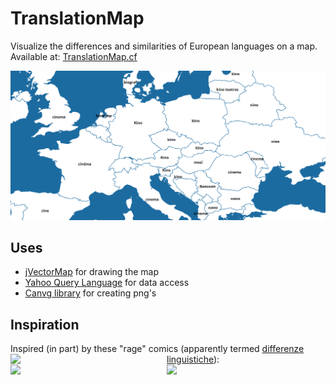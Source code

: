 # TranslationMap
Visualize the differences and similarities of European languages on a map.  
Available at: [TranslationMap.cf](http://www.translationmap.cf)

![translationmap](translation-map.png)

## Uses
* [jVectorMap](http://jvectormap.com) for drawing the map
* [Yahoo Query Language](https://developer.yahoo.com/yql/) for data access
* [Canvg library](https://code.google.com/p/canvg/) for creating png's

## Inspiration
Inspired (in part) by these "rage" comics (apparently termed [differenze linguistiche](http://knowyourmeme.com/memes/differenze-linguistiche)): 
<img src="http://i2.kym-cdn.com/photos/images/original/000/256/637/c13.jpg" align="left" width="250" >
<img src="http://i0.kym-cdn.com/photos/images/original/000/271/654/cb9.jpg" align="left" width="250" >
<img src="http://i0.kym-cdn.com/photos/images/original/000/271/664/78e.jpg" align="left" width="250" >

